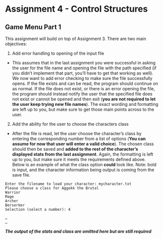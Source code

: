 # Assignment 4 - Control Structures

## Game Menu Part 1

This assignment will build on top of Assignment 3. There are two main objectives:

1. Add error handling to opening of the input file 

- This assumes that in the last assignment you were successful in asking the user for the file name and opening the file with the path specified (if you didn’t implement that part, you’ll have to get that working as well). We now want to add error checking to make sure the file successfully opens. If the file exists and can be read, the program should continue on as normal. If the file does not exist, or there is an error opening the file, the program should instead notify the user that the specified file does not exist or cannot be opened and then exit (**you are not required to let the user keep trying new file names**). The exact wording and formatting are left up to you, but make sure to get those main points across to the user.

2. Add the ability for the user to choose the characters class

- After the file is read, let the user choose the character’s class by entering the corresponding number from a list of options (**You can assume for now that user will enter a valid choice**). The chosen class should then be saved and **added to the rest of the character’s displayed stats from the last assignment**. Again, the formatting is left up to you, but make sure it meets the requirements defined above. Below is an example of what the class option **could** look like. Note: bold is input, and the character information being output is coming from the save file.

```
Enter the filename to load your character: mycharacter.txt
Please choose a class for Aggokk the Brutal 
Warrior
Mage
Archer
Berserker
Selection (select a number): 4

…
…
```
 
***The output of the stats and class are omitted here but are still required***


